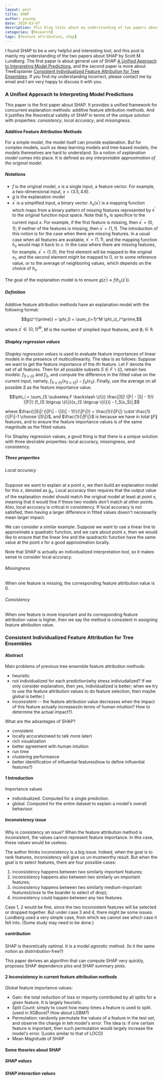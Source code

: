 ```yaml
---
layout: post
title: SHAP
author: yuyang
date: 2020-03-07
description: This blog talks about my understanding of two papers about SHAP.
categories: [Research]
tags: [feature attribution, shap]
---
```

I found SHAP to be a very helpful and interesting tool, and this post is mainly my understanding of the two papers about SHAP by Scott M. Lundberg. The first paper is about general use of SHAP [A Unified Approach to Interpreting Model Predictions](http://papers.nips.cc/paper/7062-a-unified-approach-to-interpreting-model-predictions.pdf), and the second paper is more about TreeExplainer [Consistent Individualized Feature Attribution for Tree Ensembles](https://arxiv.org/pdf/1802.03888.pdf). If you find my understanding incorrect, please contact me by email and I am very happy to discuss it with you.


### A Unified Approach to Interpreting Model Predictions

This paper is the first paper about SHAP. It provides a unified framework for concurrent explanation methods: additive feature attribution methods. And it justifies the theoretical validity of SHAP in terms of the unique solution with properties: *consistency*, *local accuracy*, and *missingness*.

#### Additive Feature Attribution Methods
For a simple model, the model itself can provide explanation. But for complex models, such as deep learning models and tree-based models, the models themselves are hard to understand. So a notion of *explanation model* comes into place. It is defined as *any interpretable approximation of the original model*.

##### Notations
- $f$ is the original model, $x$ is a single input, a feature vector. For example, a two-dimensional input, $x = (3.5, 4.6)$.
- $g$ is the explanation model
- $x^{\prime}$ is a simplified input, a binary vector. $h_{x}(x^{\prime})$ is a mapping function which maps from a binary pattern of missing features represented by $x^{\prime}$ to the original function input space. Note that $h_{x}$ is specifice to the current input $x$.
For example, if the first feature is missing, then $x^{\prime} = (0, 1)$; if neither of the features is missing, then $x^{\prime} = (1, 1)$. The introduction of this notion is for the case when there are missing features. In a usual case when all features are available, $x^{\prime} = (1, 1)$, and the mapping function $h_x$ would map it back to $x$. In the case where there are missing features, for example, $x^{\prime} = (1, 0)$, the first element will be mapped to the original $x_1$, and the second element might be mapped to 0, or to some reference value, or to the average of neighboring values, which depends on the choice of $h_x$.

The goal of the explanation model is to ensure $g(z^{\prime}) \approx f(h_x(z^\prime))$. 

##### Definition
Additive feature attribution methods have an explanation model with the following format:

$$g(z^{\prime}) = \phi_0 + \sum_{i=1}^M \phi_iz_i^\prime,$$

where $z^\prime \in \{0, 1\}^M$, $M$ is the number of simplied input features, and $\phi_i \in \mathbb{R}$.

##### Shapley regression values
*Shapley regression values* is used to evaluate feature importances of linear models in the presence of multicollinearity. The idea is as follows:
Suppose we want to get the feature importance of the $i$th feature. Let $F$ denote the set of all features. Then for all possible subsets $S \in F \backslash \{i\}$, retrain two models: $f_{S \cup \{i\}}$ and $f_S$, and compute the difference in the fitted value on the current input, namely, $f_{S \cup \{i\}}(x_{S \cup \{i\}}) - f_S(x_S)$. Finally, use the average on all possible $S$ as the feature importance value.

$$\phi_i = \sum_{S \subseteq F \backslash \{i\}} \frac{|S|! (|F| - |S| - 1)!}{|F|!} [f_{S \bigcup \{i\}}(x_{S \bigcup \{i\}}) - f_S(x_S)],$$

where $\frac{\|S\|! (\|F\| - \|S\| - 1)!}{\|F\|!} = \frac{1}{\|F\|} \cdot \frac{1}{\|F\|-1 \choose \|S\|}$, and $\frac{1}{\|F\|}$ is because we have in total $\|F\|$ features, and to ensure the feature importance values is of the same magnitude as the fitted values.

For Shapley regression values, a good thing is that there is a unique solution with three desirable properties: local accuracy, missingness, and consistency.

##### Three properties

###### Local accuracy
Suppose we want to explain at a point $x$, we then build an explanation model for this $x$, denoted as $g_x$. Local accuracy then requires that the output value of the explanation model should match the original model at least at point $x$, meaning that it would fine if these two models don't match at other points. Also, local accuracy is critical in consistency. If local accuracy is not satisfied, then having a larger difference in fitted values doesn't necessarily mean larger impact.

We can consider a similar example. Suppose we want to use a linear line to approximate a quadratic function, and we care about point $x$, then we would like to ensure that the linear line and the quadractic function have the same value at the point $x$ for a good approximation locally.

Note that SHAP is actually an individualized interpretation tool, so it makes sense to consider local accuracy.

###### Missingness
When one feature is missing, the corresponding feature attribution value is 0.

###### Consistency
When one feature is more important and its corresponding feature attribution value is higher, then we say the method is consistent in assigning feature attribution value.





### Consistent Individualized Feature Attribution for Tree Ensembles

#### Abstract

Main problems of previous tree ensemble feature attribution methods:
- heuristic
- not individualized for each prediction(why stress indiviudalized? If we only consider explanation, then yes, individualized is better; when we try to use the feature attribution values to do feature selection, then maybe global is better.)
- inconsistent -- the feature attribution value decreases when the impact of this feature actually increases(in terms of human intuition? How to determine the actual impact?).

What are the advantages of SHAP?
- consistent
- locally accurate(need to talk more later)
- rich visualization
- better agreement with human intuition
- run time
- clustering performance
- better identification of influential features(how to define influential features?)

#### 1 Introduction
Importance values 
- individualized. Computed for a single prediction.
- global. Computed for the entire dataset to explain a model's overall behaviour.

##### Inconsistency issue 
Why is consistency an issue? When the feature attribution method is inconsistent, the values cannot represent feature importance. In this case, these values would be useless.


The author thinks inconsistency is a big issue. Indeed, when the goal is to rank features, inconsistency will give us un-trustworthy result. But when the goal is to select features, there are four possible cases: 
1. inconsistency happens between two similarly important features; 
2. inconsistency happens also between two similarly un-important features;
3. inconsistency happens between two similarly medium-important features(close to the boarder to select of drop); 
4. inconsistency could happen between any two features.

Case 1, 2 would be fine, since the two inconsistent features will be selected or dropped together. But under case 3 and 4, there might be some issues. Lundberg used a very simple case, from which we cannot see which case it fell into. (Some study may need to be done.)

##### contribution
SHAP is theoretically optimal. It is a model agnostic method. (Is it the same notion as distrinbution-free?)

This paper derives an algorithm that can compute SHAP very quickly, proposes SHAP dependence plos and SHAP summary plots.


#### 2 Inconsistency in current feature attribution methods

Global feature importance values:
- Gain: the total reduction of loss or impurity contributed by all splits for a given feature. It is largely heuristic.
- Split Count: simply to count how many times a feature is used to split. (used in XGBoost? How about LGBM?)
- Permutation: randomly permutate the values of a feature in the test set, and observe the change in teh model's error. The idea is: if one certain feature is important, then such permutation would largely increase the model's error. (Looks similar to that of LOCO)
- Mean Magnitude of SHAP

#### Some theories about SHAP

##### SHAP values


##### SHAP interaction values



















